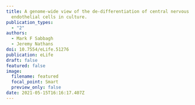 ```yaml
---
title: A genome-wide view of the de-differentiation of central nervous system
  endothelial cells in culture.
publication_types:
  - "2"
authors:
  - Mark F Sabbagh
  - Jeremy Nathans
doi: 10.7554/eLife.51276
publication: eLife
draft: false
featured: false
image:
  filename: featured
  focal_point: Smart
  preview_only: false
date: 2021-05-15T16:16:17.407Z
---
```

